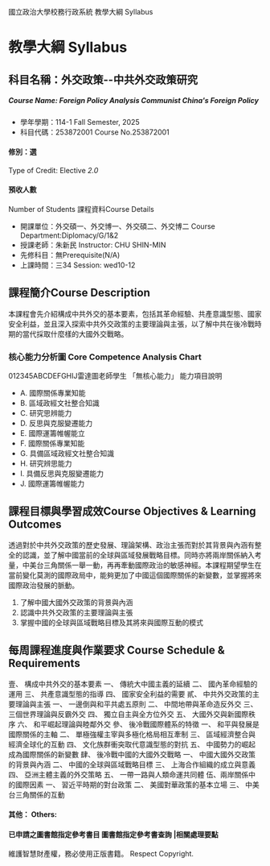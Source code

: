國立政治大學校務行政系統 教學大綱 Syllabus
# 教學大綱 Syllabus
##  科目名稱：外交政策--中共外交政策研究 
#####  Course Name: Foreign Policy Analysis Communist China's Foreign Policy
  * 學年學期：114-1 Fall Semester, 2025 
  * 科目代碼：253872001 Course No.253872001
#### 修別：選
Type of Credit: Elective 
_2.0_
#### 預收人數
Number of Students
課程資料Course Details
  * 開課單位：外交碩一、外交博一、外交碩二、外交博二 Course Department:Diplomacy/G/1&2 
  * 授課老師：朱新民 Instructor: CHU SHIN-MIN 
  * 先修科目：無Prerequisite(N/A)
  * 上課時間：三34 Session: wed10-12
##  課程簡介Course Description
本課程會先介紹構成中共外交的基本要素，包括其革命經驗、共產意識型態、國家安全利益，並且深入探索中共外交政策的主要理論與主張，以了解中共在後冷戰時期的當代採取什麼樣的大國外交戰略。
###  核心能力分析圖 Core Competence Analysis Chart
012345ABCDEFGHIJ雷達圖老師學生
「無核心能力」 
能力項目說明
  * A. 國際關係專業知能
  * B. 區域政經文社整合知識
  * C. 研究思辨能力
  * D. 反思與克服變遷能力
  * E. 國際運籌帷幄能立
  * F. 國際關係專業知能
  * G. 具備區域政經文社整合知識
  * H. 研究辨思能力
  * I. 具備反思與克服變遷能力
  * J. 國際運籌帷幄能力
##  課程目標與學習成效Course Objectives & Learning Outcomes 
透過對於中共外交政策的歷史發展、理論架構、政治主張而對於其背景與內涵有整全的認識，並了解中國當前的全球與區域發展戰略目標。同時亦將兩岸關係納入考量，中美台三角關係一舉一動，再再牽動國際政治的敏感神經。本課程期望學生在當前變化莫測的國際政局中，能夠更加了中國這個國際關係的新變數，並掌握將來國際政治發展的脈動。
  1. 了解中國大國外交政策的背景與內涵
  2. 認識中共外交政策的主要理論與主張
  3. 掌握中國的全球與區域戰略目標及其將來與國際互動的模式
##  每周課程進度與作業要求 Course Schedule & Requirements
壹、 構成中共外交的基本要素
一、 傳統大中國主義的延續
二、 國內革命經驗的運用
三、 共產意識型態的指導
四、 國家安全利益的需要
貳、 中共外交政策的主要理論與主張
一、 一邊倒與和平共處五原則
二、 中間地帶與革命造反外交
三、 三個世界理論與反霸外交
四、 獨立自主與全方位外交
五、 大國外交與新國際秩序
六、 和平崛起理論與睦鄰外交
參、 後冷戰國際體系的特徵
一、 和平與發展是國際關係的主軸
二、 單極強權主宰與多極化格局相互牽制
三、 區域經濟整合與經濟全球化的互動
四、 文化族群衝突取代意識型態的對抗
五、 中國勢力的崛起成為國際關係的新變數
肆、 後冷戰中國的大國外交戰略
一、 中國大國外交政策的背景與內涵
二、 中國的全球與區域戰略目標
三、 上海合作組織的成立與意義
四、 亞洲主體主義的外交策略
五、 一帶一路與人類命運共同體
伍、兩岸關係中的國際因素
一、 習近平時期的對台政策
二、 美國對華政策的基本立場
三、 中美台三角關係的互動
####  其他： Others:
####  已申請之圖書館指定參考書目  圖書館指定參考書查詢 |相關處理要點
維護智慧財產權，務必使用正版書籍。 Respect Copyright.